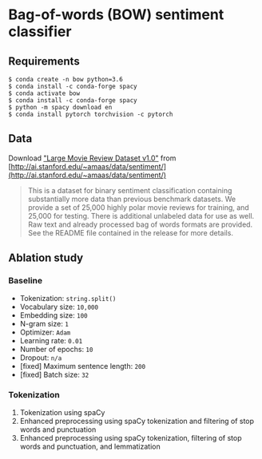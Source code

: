 # Bag-of-words (BOW) sentiment classifier

## Requirements

```
$ conda create -n bow python=3.6
$ conda install -c conda-forge spacy
$ conda activate bow
$ conda install -c conda-forge spacy
$ python -m spacy download en
$ conda install pytorch torchvision -c pytorch
```

## Data

Download ["Large Movie Review Dataset v1.0"](http://ai.stanford.edu/~amaas/data/sentiment/aclImdb_v1.tar.gz) from [http://ai.stanford.edu/~amaas/data/sentiment/](http://ai.stanford.edu/~amaas/data/sentiment/)

> This is a dataset for binary sentiment classification containing substantially more data than previous benchmark datasets. We provide a set of 25,000 highly polar movie reviews for training, and 25,000 for testing. There is additional unlabeled data for use as well. Raw text and already processed bag of words formats are provided. See the README file contained in the release for more details.

## Ablation study

### Baseline

- Tokenization: `string.split()`
- Vocabulary size: `10,000`
- Embedding size: `100`
- N-gram size: `1`
- Optimizer: `Adam`
- Learning rate: `0.01`
- Number of epochs: `10`
- Dropout: `n/a`
- [fixed] Maximum sentence length: `200`
- [fixed] Batch size: `32`


### Tokenization

1. Tokenization using spaCy
2. Enhanced preprocessing using spaCy tokenization and filtering of stop words and punctuation
3. Enhanced preprocessing using spaCy tokenization, filtering of stop words and punctuation, and lemmatization
